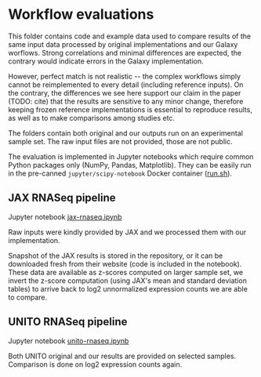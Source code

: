 # Workflow evaluations

This folder contains code and example data used to compare results of the same input data processed by original implementations and our Galaxy worflows. Strong correlations and minimal differences are expected, the contrary would indicate errors in the Galaxy implementation.

However, perfect match is not realistic -- the complex workflows simply cannot be reimplemented to every detail (including reference inputs). On the contrary, the differences we see here support our claim in the paper (TODO: cite) that the results are sensitive to any minor change, therefore keeping frozen reference implementations is essential to reproduce results, as well as to make comparisons among studies etc.

The folders contain both original and our outputs run on an experimental sample set. The raw input files are not provided, those are not public.

The evaluation is implemented in Jupyter notebooks which require common Python packages only (NumPy, Pandas, Matplotlib). They can be easily run in the pre-canned ``jupyter/scipy-notebook`` Docker container ([run.sh](run.sh)).

## JAX RNASeq pipeline

Jupyter notebook [jax-rnaseq.ipynb](jax-rnaseq/jax-rnaseq.ipynb)

Raw inputs were kindly provided by JAX and we processed them with our implementation. 

Snapshot of the JAX results is stored in the repository, or it can be downloaded fresh from their website (code is included in the notebook). These data are available as z-scores computed on larger sample set, we invert the z-score computation (using JAX's mean and standard deviation tables) to arrive back to log2 unnormalized expression counts we are able to compare. 


## UNITO RNASeq pipeline

Jupyter notebook [unito-rnaseq.ipynb](unito-rnaseq/unito-rnaseq.ipynb)

Both UNITO original and our results are provided on selected samples. Comparison is done on log2 expression counts again.

